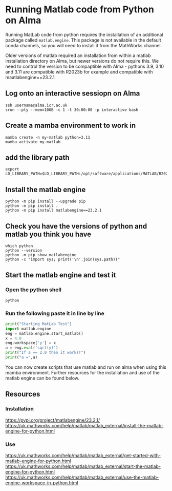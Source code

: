 # Running Matlab code from Python on Alma

Running MatLab code from python requires the installation of an additional package called `matlab.engine`. This package is not available in the default conda channels, so you will need to install it from the MathWorks channel.

Older versions of matlab required an installation from within a matlab installation directory on Alma, but newer versions do not require this. We need to control the version to be compaptible with Alma - pythons 3.9, 3.10 and 3.11 are compatible with R2023b for example and compatible with maatlabengine==23.2.1

## Log onto an interactive sessiopn on Alma
```shell
ssh username@alma.icr.ac.uk
srun --pty --mem=10GB -c 1 -t 30:00:00 -p interactive bash
```

## Create a mamba environment to work in
```shell
mamba create -n my-matlab python=3.11
mamba activate my-matlab
```

## add the library path
```shell
export LD_LIBRARY_PATH=$LD_LIBRARY_PATH:/opt/software/applications/MATLAB/R2023b/bin/glnxa64
```

## Install the matlab engine
```shell
python -m pip install --upgrade pip
python -m pip install .
python -m pip install matlabengine==23.2.1
```

## Check you have the versions of python and matlab you think you have
```shell
which python
python --version
python -m pip show matlabengine
python -c "import sys; print('\n'.join(sys.path))"
```
## Start the matlab engine and test it
### Open the python shell
```shell
python
```

### Run the following paste it in line by line
```python
print("Starting MatLab Test")
import matlab.engine
eng = matlab.engine.start_matlab()
x = 4.0
eng.workspace['y'] = x
a = eng.eval('sqrt(y)')
print("If a == 2.0 then it works!")
print("a =",a)
```
You can now create scripts that use matlab and run on alma when using this mamba environment.
Further resources for the installation and use of the matlab engine can be found below.

## Resources
### Installation
https://pypi.org/project/matlabengine/23.2.1/
https://uk.mathworks.com/help/matlab/matlab_external/install-the-matlab-engine-for-python.html
### Use
https://uk.mathworks.com/help/matlab/matlab_external/get-started-with-matlab-engine-for-python.html
https://uk.mathworks.com/help/matlab/matlab_external/start-the-matlab-engine-for-python.html
https://uk.mathworks.com/help/matlab/matlab_external/use-the-matlab-engine-workspace-in-python.html
